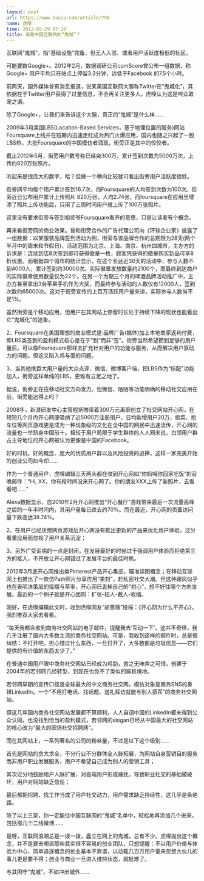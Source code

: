 ```yaml
---
layout: post
url: https://www.huxiu.com/article/750
name: 虎嗅
time: 2012-05-29 07:20
title: 谁是中国互联网的“鬼城”？
---
```

互联网“鬼城”，指“基础设施”完备，但无人入驻、或者用户活跃度极低的社区。

可能要数Google+。2012年2月，数据调研公司comScore曾公布一组数据，称Google+ 用户平均只在站点上停留3.3分钟，远低于Facebook 的7.5个小时。

前两天，国外媒体曾有消息报道，说某美国互联网大腕称Twitter在“鬼城化”，其依据在于Twitter用户获得了过量信息，不会再关注更多人。虎嗅认为这是哗众取宠之语。

除了Google+，让我们来告诉这个大腕，真正的“鬼城”是什么样……

2009年3月美国LBS(Location-Based Services，基于地理位置的服务)网站Foursquare上线并在短期内迅速走红成为热门火爆应用，国内也随之兴起了一股LBS热，大批Foursquare的中国模仿者涌现，街旁正是其中的佼佼者。

截止2012年5月，街旁用户数号称已经突300万，累计签到次数为5000万次，上传约820万张照片。

听起来是很庞大的数字，哈？但做一个横向比较就可看出街旁用户活跃度很低。

街旁网平均每个用户累计签到16.7次，而Foursquare的人均签到次数为100次。街旁近日公布用户累计上传照片 820万张，人均2.74张，而foursquare在应用里增添了照片上传功能后，只用了三周时间用户就上传了100万张照片。

这里没有要求街旁与签到祖师爷Foursquare看齐的意思，只是让读者有个概念。

再来看街旁网的商业效果。曾和街旁合作的广告代理公司向《环球企业家》披露了一组数据：以某服装品牌签到活动为例，街旁与该品牌合作的总期限为28天(两个半月中的周末和节假日)，活动范围为北京、上海、南京、杭州四城市，主办方的诉求是：连续到店8次签到即可获得徽章一枚，顾客凭获得的徽章购买新品可享8折优惠。而根据四个城市的统计显示，在这个长达近30天的活动中，参与人数不到4000人，累计签到约30000次。实际徽章发放数量约2100个，而最终到达商户的实际徽章使用数量仅为22个。在另一个为期三个月的啤酒品牌活动推广中，主办方甚至拿出3台苹果手机作为大奖，而最终参与活动的人数仅有12000人，签到次数约65000次。这对于街旁宣传的上百万活跃用户量来讲，实际参与人数尚不足1%。

虽然街旁是个移动应用，但用户在其网站上停留时长处于持续下降的现状也能看出它“鬼城化”的迹象。

2、Foursquare在美国理想的商业模式是:品牌广告(媒体)加上本地商家返利付费，即LBS类签到的盈利模式核心是在于“到”而非“签”。街旁当然希望攒到足够的用户量后，可以像Foursquare那样去扩充针对用户的功能与服务，从而解决用户驱动力的问题。但这又陷入鸡与蛋的问题。

3、当其他携巨大用户量的大众点评、微信、微博客户端，把LBS作为“标配”功能加入，街旁这样单纯的LBS，更难有立足之地了。

据说，街旁正在往移动社交方向发力。但微信、陌陌等功能明确的移动社交应用在前，街旁能追得上吗？

2008年，新浪研发中心主管程炳皓带着300万元离职创立了社交网站开心网。在短短几个月内开心网便吸纳了近5000万注册用户，日均新增用户20万，偷菜、抢车位等网页游戏更是成为一种现象级的文化在全中国的网民中迅速流传，开心网的流量也一举跻身中国前十。相较于用户局限于学生群体的人人网来说，白领用户群占主导地位的开心网被认为更像是中国的Facebook。

好的时机，好的概念、庞大的优质用户群以及风险投资的追捧，这样一家完美开始的创业公司如今却……

作为一个普通用户，虎嗅编辑三天两头都在收到开心网如“你妈喊你回家吃饭”的召唤邮件：“Hi, XX，你有段时间没来开心网了。你的朋友XXX上传了新照片，去看看吧……”

Alexa数据显示，自2010年2月开心网推出“开心餐厅”游戏带来最后一次流量高峰之后的一年半时间内，其用户量每日跌去约70%。而在最近，开心网的页面访问量下跌高达38.74%。

2、在用户已经厌倦网页游戏后开心网没有推出更新的产品来优化用户体验，过分看重应用而忽视了用户关系沉淀；

3、另外广受诟病的一点是封闭，在发展最好的时候过于强调用户体验而拒绝第三方的接入，不开放让开心网错过了发展平台的最佳时机。

2012年3月底开心网推出类Pinterest产品开心集品，瞄准读图概念；在移动互联网上也推出了一款仿Path照片分享应用“美刻”，赶私密社交大潮。但这种跟风似乎也在表明决策层的摇摆与草率，开心网已丢掉自己的“初心”，想不好往哪个方向发展。最近的一个例子就是开心团购：扩张-招人-裁人-收缩。

刚好，在虎嗅编辑此文时，收到虎嗅网友“胡蔷薇”投稿：《开心网为什么不开心》，强烈推荐大家去看看。

“每天我都会收到商务社交网站的电子邮件，提醒我去‘互动一下’。这并不奇怪，我几乎注册了国内大多数主流的商务社交网站。可是，我收到这样的邮件时，总是很纠结：不打开吧，担心错过什么东西，一旦打开了，大多数都是垃圾信息——它们提供的有价值的东西太少了。”

在普通中国用户眼中商务社交网站已经成为鸡肋，食之无味弃之可惜，创建于2004年的若邻网几经转型，到现在也免不了类似的尴尬境地。

若邻网早期的宣传口径是全球最大的中文商务社交网，模仿对象是商务SNS的鼻祖LinkedIn，一个“不用打电话、找话题、送礼拜访就能与别人搭茬”的商务社交网站。

但这几年国内商务社交网站发展都不算顺利，人人自诩中国的LinkedIn都未得到公众认同，也没找到恰当的盈利模式，若邻网的slogan已经从中国最大的社交网站的核心改为“最大的职场社交招聘网”。

而在其网站上，一系列著名的公司的粉丝量，不过是以下这个级别……

首先是网站的贪大求全，不分行业不分群体全人脉拓展，为网站自身营销目的服务而非用户职业发展服务，用户不希望自己成为别人的营销工具；

其次过分地鼓励用户人脉扩展，对高端用户形成骚扰，导致职业社交的基础被破坏，用户对网站缺乏信任；

最后都把招聘、找工作当成了用户社交动力，用户需求缺乏持续性，这几乎是条绝路。

除了以上三家，你一定能往中国互联网的“鬼城”名单中，轻松地再添加几个进来，包括那几个二线微博……

是呀，互联网浪潮总是一拨一拨，矗立在网上的鬼城，总有不少。虎嗅抛出这个概念，并不是要去嘲讽那些其实很不容易的创业团队，只想提醒：不以用户价值与体验为中心、简单追逐概念的创业基本不靠谱，以动辄几百万用户量来忽悠大伙儿的事儿更是要不得；创业与商业一旦进入维持状态，就挺难了。

与其困守“鬼城”，不如冲出城外……

